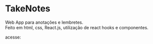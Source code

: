 # TakeNotes
Web App para anotações e lembretes. <br />Feito em html, css, React.js, utilização de react hooks e componentes.

acesse: <a href="https://naaul.github.io/TakeNotes/"/>
